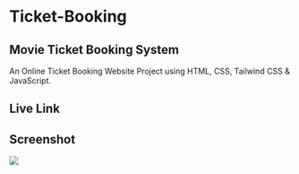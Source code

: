 # Ticket-Booking

## Movie Ticket Booking System

An Online Ticket Booking Website Project using HTML, CSS, Tailwind CSS & JavaScript.

## Live Link


## Screenshot
<img src="https://ibb.co/gZBnkGxF">
